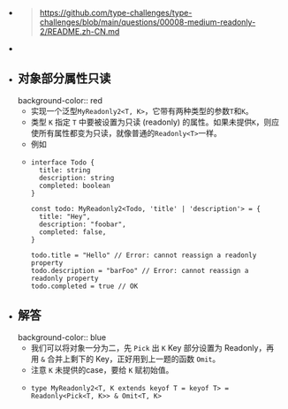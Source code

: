 - > https://github.com/type-challenges/type-challenges/blob/main/questions/00008-medium-readonly-2/README.zh-CN.md
-
- ## 对象部分属性只读
  background-color:: red
	- 实现一个泛型`MyReadonly2<T, K>`，它带有两种类型的参数`T`和`K`。
	- 类型 `K` 指定 `T` 中要被设置为只读 (readonly) 的属性。如果未提供`K`，则应使所有属性都变为只读，就像普通的`Readonly<T>`一样。
	- 例如
	- ```
	  interface Todo {
	    title: string
	    description: string
	    completed: boolean
	  }
	  
	  const todo: MyReadonly2<Todo, 'title' | 'description'> = {
	    title: "Hey",
	    description: "foobar",
	    completed: false,
	  }
	  
	  todo.title = "Hello" // Error: cannot reassign a readonly property
	  todo.description = "barFoo" // Error: cannot reassign a readonly property
	  todo.completed = true // OK
	  ```
- ## 解答
  background-color:: blue
	- 我们可以将对象一分为二，先 `Pick` 出 `K` Key 部分设置为 Readonly，再用 `&` 合并上剩下的 Key，正好用到上一题的函数 `Omit`。
	- 注意 `K` 未提供的case，要给 `K` 赋初始值。
	- ```
	  type MyReadonly2<T, K extends keyof T = keyof T> = Readonly<Pick<T, K>> & Omit<T, K>
	  ```